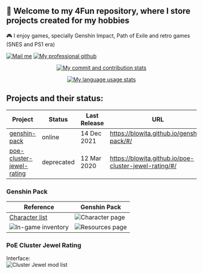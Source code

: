 ## :wave: Welcome to my 4Fun repository, where I store projects created for my hobbies

🎮 I enjoy games, specially Genshin Impact, Path of Exile and retro games (SNES and PS1 era)

[![Mail me](https://img.shields.io/badge/-Gmail-060606?style=flat&labelColor=0D0D0D&logo=gmail&Color=white)](mailto:brblowgames@gmail.com)&nbsp;[![My professional github](https://img.shields.io/badge/-My%20Professional%20GitHub-060606?style=flat&labelColor=0D0D0D&logo=Github&Color=white)](https://github.com/jobsonita)

<p align="center">
  <a href="#">
    <img alt="My commit and contribution stats" src="https://github-readme-stats.vercel.app/api?username=blowita&show_icons=true&include_all_commits=true&hide=issues&disable_animations=true&theme=tokyonight" />
  </a>
</p>

<p align="center">
  <a href="#">
    <img alt="My language usage stats" src="https://github-readme-stats.vercel.app/api/top-langs/?username=blowita&layout=compact&theme=tokyonight" />
  </a>
</p>

## Projects and their status:
Project | Status | Last Release | URL
--------|--------|--------------|----
[genshin-pack](https://github.com/blowita/genshin-pack) | online | 14 Dec 2021 | https://blowita.github.io/genshin-pack/#/
[poe-cluster-jewel-rating](https://github.com/blowita/poe-cluster-jewel-rating) | deprecated | 12 Mar 2020 | https://blowita.github.io/poe-cluster-jewel-rating/#/

### Genshin Pack

Reference | Genshin Pack
--------|-------------
[Character list](https://genshin-impact.fandom.com/wiki/Characters/List#Playable_Characters) | ![Character page](https://i.imgur.com/TjoTat3.gif)
![In-game inventory](https://static.wikia.nocookie.net/gensin-impact/images/1/11/9999_Items.webp/revision/latest/scale-to-width-down/853?cb=20201210031458) | ![Resources page](https://i.imgur.com/GM7I2nI.png)

### PoE Cluster Jewel Rating

Interface:  
![Cluster Jewel mod list](https://i.imgur.com/PnL3hSg.png)
